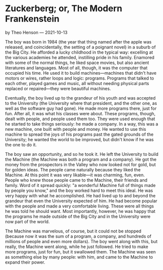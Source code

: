# Zuckerberg; or, The Modern Frankenstein

by Theo Henson — 2021-10-13

The boy was born in 1984 (the year that thing named after the apple was released, and coincidentally, the setting of a poignant novel) in a suburb of the Big City.
He afforded a lucky childhood in the typical way: excelling at the various academies he attended, instilling pride in his family.
Enamored with some of the normal things, he liked space movies, but also ancient literatures and languages.
Most of all, though, it was the computer that occupied his time.
He used it to build machines—machines that didn't have motors or wires, rather loops and logic: programs.
Programs that talked to each other, played games and music, all without needing physical parts replaced or repaired—they were beautiful machines.

Eventually, the boy lived up to the grandeur of his youth and was accepted to the University (the University where that president, and the other one, as well as the software guy had gone).
He made more programs there, just for fun. After all, it was what his classes were about.
These programs, though, dealt with people, and people used them too.
They were used enough that he started to take things seriously: he made a company.
In a way, this was a new machine, one built with people and money.
He wanted to use this machine to spread the joys of his programs past the gated grounds of the University;
he wanted the world to be improved, but didn't know if he was the one to do it.

The boy saw an opportunity, and so he took it. He left the University to build the Machine (the Machine was both a program and a company).
He got the money from the prospectors in the Valley who now looked not for gold, but for golden ideas.
The people came naturally because they liked the Machine. At this point it was very likable—it was charming, fun, even.
People who knew those people came to the Machine, their friends and family.
Word of it spread quickly: "a wonderful Machine full of things made by people you know," and the boy worked hard to meet this ideal.
He was very happy with what he accomplished.
He had lived up to and beyond the grandeur that even the University expected of him. He had become popular with the people and made a very comfortable living.
These were all things he was told he should want. Most importantly, however, he was happy that the programs he made outside of the Big City and in the University were now part of the world.

The Machine was marvelous, of course, but it could not be stopped (because now it was the sum of a program, a company, and hundreds of millions of people and even more dollars).
The boy went along with this, but really, the Machine went along, while he just followed.
He tried to make more programs, just for fun, but it swallowed them.
The Machine was seen as something else by many people: with him, and came to the Machine to expand their power.
